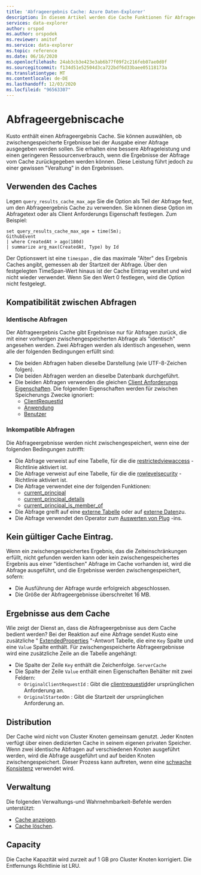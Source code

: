 ```yaml
---
title: 'Abfrageergebnis Cache: Azure Daten-Explorer'
description: In diesem Artikel werden die Cache Funktionen für Abfrageergebnisse in Azure Daten-Explorer beschrieben.
services: data-explorer
author: orspod
ms.author: orspodek
ms.reviewer: amitof
ms.service: data-explorer
ms.topic: reference
ms.date: 06/16/2020
ms.openlocfilehash: 24ab3cb3e423e3ab6b77f09f2c216feb07ae0d0f
ms.sourcegitcommit: f134d51e52504d3ca722bdf6d33baee05118173a
ms.translationtype: MT
ms.contentlocale: de-DE
ms.lasthandoff: 12/03/2020
ms.locfileid: "96563307"
---
```

# <a name="query-results-cache"></a>Abfrageergebniscache

Kusto enthält einen Abfrageergebnis Cache. Sie können auswählen, ob zwischengespeicherte Ergebnisse bei der Ausgabe einer Abfrage ausgegeben werden sollen. Sie erhalten eine bessere Abfrageleistung und einen geringeren Ressourcenverbrauch, wenn die Ergebnisse der Abfrage vom Cache zurückgegeben werden können. Diese Leistung führt jedoch zu einer gewissen "Veraltung" in den Ergebnissen.

## <a name="use-the-cache"></a>Verwenden des Caches

Legen `query_results_cache_max_age` Sie die Option als Teil der Abfrage fest, um den Abfrageergebnis Cache zu verwenden. Sie können diese Option im Abfragetext oder als Client Anforderungs Eigenschaft festlegen. Zum Beispiel:

```kusto
set query_results_cache_max_age = time(5m);
GithubEvent
| where CreatedAt > ago(180d)
| summarize arg_max(CreatedAt, Type) by Id
```

Der Optionswert ist eine `timespan` , die das maximale "Alter" des Ergebnis Caches angibt, gemessen ab der Startzeit der Abfrage. Über den festgelegten TimeSpan-Wert hinaus ist der Cache Eintrag veraltet und wird nicht wieder verwendet. Wenn Sie den Wert 0 festlegen, wird die Option nicht festgelegt.

## <a name="compatibility-between-queries"></a>Kompatibilität zwischen Abfragen

### <a name="identical-queries"></a>Identische Abfragen

Der Abfrageergebnis Cache gibt Ergebnisse nur für Abfragen zurück, die mit einer vorherigen zwischengespeicherten Abfrage als "identisch" angesehen werden. Zwei Abfragen werden als identisch angesehen, wenn alle der folgenden Bedingungen erfüllt sind:

* Die beiden Abfragen haben dieselbe Darstellung (wie UTF-8-Zeichen folgen).
* Die beiden Abfragen werden an dieselbe Datenbank durchgeführt.
* Die beiden Abfragen verwenden die gleichen [Client Anforderungs Eigenschaften](../api/netfx/request-properties.md). Die folgenden Eigenschaften werden für zwischen Speicherungs Zwecke ignoriert:
   * [ClientRequestId](../api/netfx/request-properties.md#clientrequestid-x-ms-client-request-id)
   * [Anwendung](../api/netfx/request-properties.md#application-x-ms-app)
   * [Benutzer](../api/netfx/request-properties.md#user-x-ms-user)

### <a name="incompatible-queries"></a>Inkompatible Abfragen

Die Abfrageergebnisse werden nicht zwischengespeichert, wenn eine der folgenden Bedingungen zutrifft:
 
* Die Abfrage verweist auf eine Tabelle, für die die [restrictedviewaccess](../management/restrictedviewaccesspolicy.md) -Richtlinie aktiviert ist.
* Die Abfrage verweist auf eine Tabelle, für die die [rowlevelsecurity](../management/rowlevelsecuritypolicy.md) -Richtlinie aktiviert ist.
* Die Abfrage verwendet eine der folgenden Funktionen:
    * [current_principal](current-principalfunction.md)
    * [current_principal_details](current-principal-detailsfunction.md)
    * [current_principal_is_member_of](current-principal-ismemberoffunction.md)
* Die Abfrage greift auf eine [externe Tabelle](schema-entities/externaltables.md) oder auf [externe Daten](externaldata-operator.md)zu.
* Die Abfrage verwendet den Operator zum [Auswerten von Plug](evaluateoperator.md) -ins.

## <a name="no-valid-cache-entry"></a>Kein gültiger Cache Eintrag.

Wenn ein zwischengespeichertes Ergebnis, das die Zeiteinschränkungen erfüllt, nicht gefunden werden kann oder kein zwischengespeichertes Ergebnis aus einer "identischen" Abfrage im Cache vorhanden ist, wird die Abfrage ausgeführt, und die Ergebnisse werden zwischengespeichert, sofern: 

* Die Ausführung der Abfrage wurde erfolgreich abgeschlossen.
* Die Größe der Abfrageergebnisse überschreitet 16 MB.

## <a name="results-from-the-cache"></a>Ergebnisse aus dem Cache

Wie zeigt der Dienst an, dass die Abfrageergebnisse aus dem Cache bedient werden?
Bei der Reaktion auf eine Abfrage sendet Kusto eine zusätzliche " [ExtendedProperties](../api/rest/response.md) "-Antwort Tabelle, die eine `Key` Spalte und eine `Value` Spalte enthält.
Für zwischengespeicherte Abfrageergebnisse wird eine zusätzliche Zeile an die Tabelle angehängt:
* Die Spalte der Zeile `Key` enthält die Zeichenfolge. `ServerCache`
* Die Spalte der Zeile `Value` enthält einen Eigenschaften Behälter mit zwei Feldern:
   * `OriginalClientRequestId` : Gibt die [clientrequestid](../api/netfx/request-properties.md#clientrequestid-x-ms-client-request-id)der ursprünglichen Anforderung an.
   * `OriginalStartedOn` : Gibt die Startzeit der ursprünglichen Anforderung an.

## <a name="distribution"></a>Distribution

Der Cache wird nicht von Cluster Knoten gemeinsam genutzt. Jeder Knoten verfügt über einen dedizierten Cache in seinem eigenen privaten Speicher. Wenn zwei identische Abfragen auf verschiedenen Knoten ausgeführt werden, wird die Abfrage ausgeführt und auf beiden Knoten zwischengespeichert. Dieser Prozess kann auftreten, wenn eine [schwache Konsistenz](../concepts/queryconsistency.md) verwendet wird.

## <a name="management"></a>Verwaltung

Die folgenden Verwaltungs-und Wahrnehmbarkeit-Befehle werden unterstützt:

* [Cache anzeigen](../management/show-query-results-cache-command.md).
* [Cache löschen](../management/clear-query-results-cache-command.md).

## <a name="capacity"></a>Capacity

Die Cache Kapazität wird zurzeit auf 1 GB pro Cluster Knoten korrigiert.
Die Entfernungs Richtlinie ist LRU.
